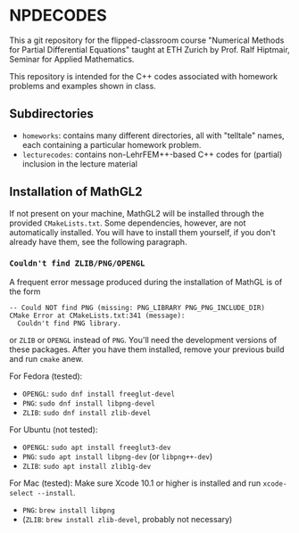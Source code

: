 # NPDECODES

This a git repository for the flipped-classroom course "Numerical Methods for Partial Differential Equations" taught at ETH Zurich by Prof. Ralf Hiptmair, Seminar for Applied Mathematics.

This repository is intended for the C++ codes associated with homework problems and
examples shown in class.

## Subdirectories

- `homeworks`: contains many different directories, all with "telltale" names, each
  containing a particular homework problem.
- `lecturecodes`: contains non-LehrFEM++-based C++ codes for (partial) inclusion in the
  lecture material


## Installation of MathGL2

If not present on your machine, MathGL2 will be installed through the provided `CMakeLists.txt`.
Some dependencies, however, are not automatically installed. You will have to install them yourself, if 
you don't already have them, see the following paragraph.

### `Couldn't find ZLIB/PNG/OPENGL`

A frequent error message produced during the installation of MathGL is of the form
```
-- Could NOT find PNG (missing: PNG_LIBRARY PNG_PNG_INCLUDE_DIR) 
CMake Error at CMakeLists.txt:341 (message):
  Couldn't find PNG library.
```
or `ZLIB` or `OPENGL` instead of `PNG`.
You'll need the development versions of these packages.
After you have them installed, remove your previous build and run `cmake` anew.

For Fedora (tested):
* `OPENGL`: `sudo dnf install freeglut-devel`
* `PNG`: `sudo dnf install libpng-devel`
* `ZLIB`: `sudo dnf install zlib-devel`

For Ubuntu (not tested):
* `OPENGL`: `sudo apt install freeglut3-dev`
* `PNG`: `sudo apt install libpng-dev` (or `libpng++-dev`)
* `ZLIB`: `sudo apt install zlib1g-dev`

For Mac (tested):
Make sure Xcode 10.1 or higher is installed and run 
`xcode-select --install`.
* `PNG`: `brew install libpng`
* (`ZLIB`: `brew install zlib-devel`, probably not necessary)